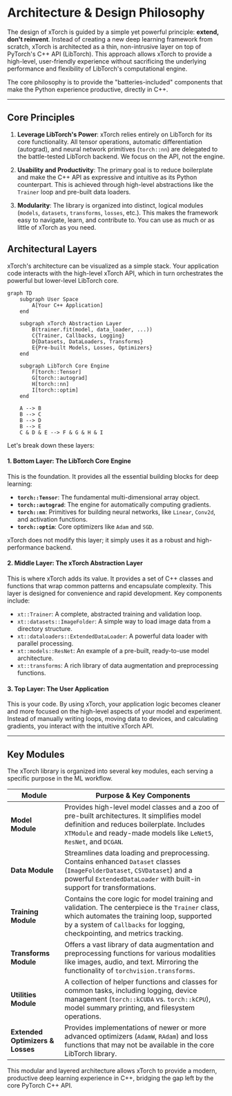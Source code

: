 # Architecture & Design Philosophy

The design of xTorch is guided by a simple yet powerful principle: **extend, don't reinvent**. Instead of creating a new deep learning framework from scratch, xTorch is architected as a thin, non-intrusive layer on top of PyTorch's C++ API (LibTorch). This approach allows xTorch to provide a high-level, user-friendly experience without sacrificing the underlying performance and flexibility of LibTorch's computational engine.

The core philosophy is to provide the "batteries-included" components that make the Python experience productive, directly in C++.

---

## Core Principles

1.  **Leverage LibTorch's Power**: xTorch relies entirely on LibTorch for its core functionality. All tensor operations, automatic differentiation (autograd), and neural network primitives (`torch::nn`) are delegated to the battle-tested LibTorch backend. We focus on the API, not the engine.

2.  **Usability and Productivity**: The primary goal is to reduce boilerplate and make the C++ API as expressive and intuitive as its Python counterpart. This is achieved through high-level abstractions like the `Trainer` loop and pre-built data loaders.

3.  **Modularity**: The library is organized into distinct, logical modules (`models`, `datasets`, `transforms`, `losses`, etc.). This makes the framework easy to navigate, learn, and contribute to. You can use as much or as little of xTorch as you need.

## Architectural Layers

xTorch's architecture can be visualized as a simple stack. Your application code interacts with the high-level xTorch API, which in turn orchestrates the powerful but lower-level LibTorch core.

```mermaid
graph TD
    subgraph User Space
        A[Your C++ Application]
    end

    subgraph xTorch Abstraction Layer
        B(trainer.fit(model, data_loader, ...))
        C{Trainer, Callbacks, Logging}
        D{Datasets, DataLoaders, Transforms}
        E{Pre-built Models, Losses, Optimizers}
    end

    subgraph LibTorch Core Engine
        F[torch::Tensor]
        G[torch::autograd]
        H[torch::nn]
        I[torch::optim]
    end

    A --> B
    B --> C
    B --> D
    B --> E
    C & D & E --> F & G & H & I
```

Let's break down these layers:

#### 1. Bottom Layer: The LibTorch Core Engine

This is the foundation. It provides all the essential building blocks for deep learning:
- **`torch::Tensor`**: The fundamental multi-dimensional array object.
- **`torch::autograd`**: The engine for automatically computing gradients.
- **`torch::nn`**: Primitives for building neural networks, like `Linear`, `Conv2d`, and activation functions.
- **`torch::optim`**: Core optimizers like `Adam` and `SGD`.

xTorch does not modify this layer; it simply uses it as a robust and high-performance backend.

#### 2. Middle Layer: The xTorch Abstraction Layer

This is where xTorch adds its value. It provides a set of C++ classes and functions that wrap common patterns and encapsulate complexity. This layer is designed for convenience and rapid development. Key components include:
- `xt::Trainer`: A complete, abstracted training and validation loop.
- `xt::datasets::ImageFolder`: A simple way to load image data from a directory structure.
- `xt::dataloaders::ExtendedDataLoader`: A powerful data loader with parallel processing.
- `xt::models::ResNet`: An example of a pre-built, ready-to-use model architecture.
- `xt::transforms`: A rich library of data augmentation and preprocessing functions.

#### 3. Top Layer: The User Application

This is your code. By using xTorch, your application logic becomes cleaner and more focused on the high-level aspects of your model and experiment. Instead of manually writing loops, moving data to devices, and calculating gradients, you interact with the intuitive xTorch API.

---

## Key Modules

The xTorch library is organized into several key modules, each serving a specific purpose in the ML workflow.

| Module | Purpose & Key Components |
|---|---|
| **Model Module** | Provides high-level model classes and a zoo of pre-built architectures. It simplifies model definition and reduces boilerplate. Includes `XTModule` and ready-made models like `LeNet5`, `ResNet`, and `DCGAN`. |
| **Data Module** | Streamlines data loading and preprocessing. Contains enhanced `Dataset` classes (`ImageFolderDataset`, `CSVDataset`) and a powerful `ExtendedDataLoader` with built-in support for transformations. |
| **Training Module** | Contains the core logic for model training and validation. The centerpiece is the `Trainer` class, which automates the training loop, supported by a system of `Callbacks` for logging, checkpointing, and metrics tracking. |
| **Transforms Module**| Offers a vast library of data augmentation and preprocessing functions for various modalities like images, audio, and text. Mirroring the functionality of `torchvision.transforms`. |
| **Utilities Module** | A collection of helper functions and classes for common tasks, including logging, device management (`torch::kCUDA` vs. `torch::kCPU`), model summary printing, and filesystem operations. |
| **Extended Optimizers & Losses** | Provides implementations of newer or more advanced optimizers (`AdamW`, `RAdam`) and loss functions that may not be available in the core LibTorch library. |

This modular and layered architecture allows xTorch to provide a modern, productive deep learning experience in C++, bridging the gap left by the core PyTorch C++ API.